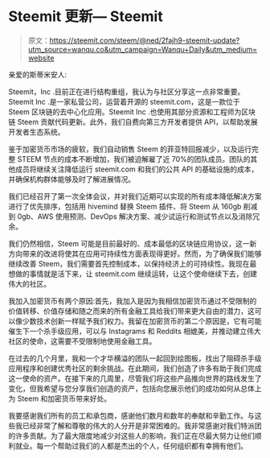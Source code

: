 # Steemit 更新— Steemit

> 原文：<https://steemit.com/steem/@ned/2fajh9-steemit-update?utm_source=wanqu.co&utm_campaign=Wanqu+Daily&utm_medium=website>

亲爱的斯蒂米安人:

Steemit，Inc .目前正在进行结构重组，我认为与社区分享这一点非常重要。Steemit Inc .是一家私营公司，运营着开源的 steemit.com，这是一款位于 Steem 区块链的去中心化应用。Steemit Inc .也使用其部分资源和工程师为区块链 Steem 贡献代码更新。此外，我们自费向第三方开发者提供 API，以帮助发展开发者生态系统。

鉴于加密货币市场的疲软，我们自动销售 Steem 的菲亚特回报减少，以及运行完整 STEEM 节点的成本不断增加，我们被迫解雇了近 70%的团队成员。团队的其他成员将继续关注降低运行 steemit.com 和我们的公共 API 的基础设施的成本，并确保机构群体能够及时了解进展情况。

我们已经召开了第一次全体会议，并对我们近期可以实现的所有成本降低解决方案进行了优先排序，包括用 hivemind 替换 Steem 插件、将 Steem 从 160gb 削减到 0gb、AWS 使用预测、DevOps 解决方案、减少试运行和测试节点以及消除冗余。

我们仍然相信，Steem 可能是目前最好的、成本最低的区块链应用协议，这一新方向带来的改进将使其在应用可持续性方面表现得更好。然而，为了确保我们能够继续改善 Steem，我们需要首先控制成本，以保持经济上的可持续性。我现在最想做的事情就是活下来，让 steemit.com 继续运转，让这个使命继续下去，创建伟大的社区。

我加入加密货币有两个原因:首先，我加入是因为我相信加密货币通过不受限制的价值转移、价值存储和随之而来的所有金融工具给我们带来更大自由的潜力，这可以像少数技术创新一样赋予我们权力。我留在加密货币的第二个原因是，它有可能催生下一个杀手级应用，可以与 Instagrams 和 Reddits 相媲美，并推动建立伟大社区的使命，这需要不受限制地使用金融工具。

在过去的几个月里，我和一个才华横溢的团队一起回到绘图板，找出了阻碍杀手级应用程序和创建优秀社区的剩余挑战。在此期间，我们创造了许多有助于我们完成这一使命的资产。在接下来的几周里，尽管我们将这些产品推向世界的路线发生了变化，但我希望与您分享我们创造的资产，包括向您展示他们的成功如何从总体上为 Steem 和加密货币带来好处。

我要感谢我们所有的员工和承包商，感谢他们数月和数年的奉献和辛勤工作。与这些我已经非常了解和尊敬的伟大的人分开是非常困难的。我非常感谢对我们特派团的许多贡献。为了最大限度地减少对这些人的影响，我们正在尽最大努力让他们顺利就业。每一个帮助过我们的人都是杰出的个人，任何组织都有幸拥有他们。